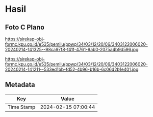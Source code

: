 # Hasil

## Foto C Plano

https://sirekap-obj-formc.kpu.go.id/e535/pemilu/ppwp/34/03/12/20/06/3403122006020-20240214-141325--98ca97f8-f41f-4761-9ab0-2075a4b9d596.jpg

https://sirekap-obj-formc.kpu.go.id/e535/pemilu/ppwp/34/03/12/20/06/3403122006020-20240214-141211--533ed1bb-fd52-4b96-b16b-6c06d2b1e401.jpg


## Metadata

| Key        | Value               |
| ---------- | ------------------- |
| Time Stamp | 2024-02-15 07:00:44 |



